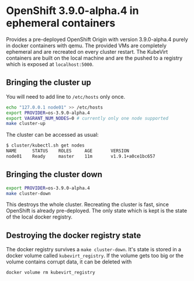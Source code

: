 # OpenShift 3.9.0-alpha.4 in ephemeral containers

Provides a pre-deployed OpenShift Origin with version 3.9.0-alpha.4 purely in docker
containers with qemu. The provided VMs are completely ephemeral and are
recreated on every cluster restart. The KubeVirt containers are built on the
local machine and are the pushed to a registry which is exposed at
`localhost:5000`.

## Bringing the cluster up

You will need to add line to `/etc/hosts` only once.

```bash
echo "127.0.0.1 node01" >> /etc/hosts
export PROVIDER=os-3.9.0-alpha.4
export VAGRANT_NUM_NODES=0 # currently only one node supported
make cluster-up
```

The cluster can be accessed as usual:

```bash
$ cluster/kubectl.sh get nodes
NAME      STATUS    ROLES     AGE       VERSION
node01    Ready     master    11m       v1.9.1+a0ce1bc657
```

## Bringing the cluster down

```bash
export PROVIDER=os-3.9.0-alpha.4
make cluster-down
```

This destroys the whole cluster. Recreating the cluster is fast, since OpenShift
is already pre-deployed. The only state which is kept is the state of the local
docker registry.

## Destroying the docker registry state

The docker registry survives a `make cluster-down`. It's state is stored in a
docker volume called `kubevirt_registry`. If the volume gets too big or the
volume contains corrupt data, it can be deleted with

```bash
docker volume rm kubevirt_registry
```

